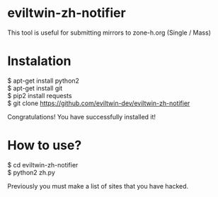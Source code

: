# eviltwin-zh-notifier
This tool is useful for submitting mirrors to zone-h.org (Single / Mass) <br>

# Instalation

$ apt-get install python2 <br>
$ apt-get install git <br>
$ pip2 install requests <br>
$ git clone https://github.com/eviltwin-dev/eviltwin-zh-notifier<br>

Congratulations! You have successfully installed it!

# How to use?

$ cd eviltwin-zh-notifier <br>
$ python2 zh.py

Previously you must make a list of sites that you have hacked.<br>
 
